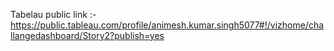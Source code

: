 Tabelau public link :- https://public.tableau.com/profile/animesh.kumar.singh5077#!/vizhome/challangedashboard/Story2?publish=yes

